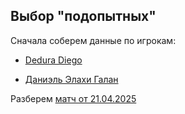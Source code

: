 ## Выбор "подопытных"

Сначала соберем данные по игрокам:

* [Dedura Diego](https://www.atptour.com/en/players/diego-dedura/d0lj/overview)

* [Даниэль Элахи Галан ](https://www.atptour.com/en/players/daniel-elahi-galan/ge33/overview)

Разберем [матч от 21.04.2025](https://www.atptour.com/en/scores/stats-centre/live/2025/1536/qs033) 
